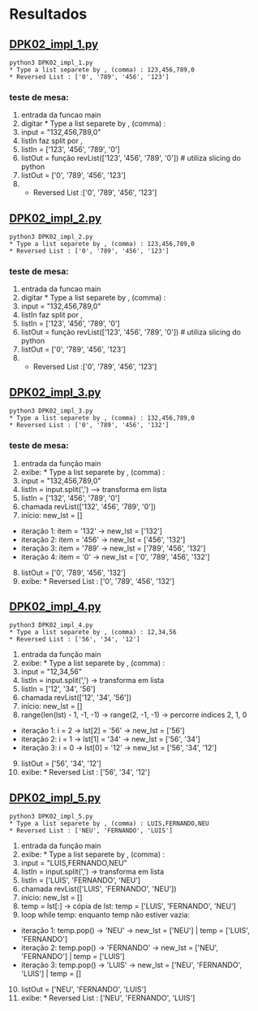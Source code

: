# Resultados

## [DPK02_impl_1.py](DPK02_impl_1.py)

    python3 DPK02_impl_1.py
    * Type a list separete by , (comma) : 123,456,789,0
    * Reversed List : ['0', '789', '456', '123']

### teste de mesa: 
1. entrada da funcao main
2. digitar * Type a list separete by , (comma) : 
3. input = "132,456,789,0"
4. listIn faz split por ,
5. listIn = ['123', '456', '789', '0']
6. listOut = função revList(['123', '456', '789', '0']) # utiliza slicing do python
6. listOut = ['0', '789', '456', '123']
7. * Reversed List :['0', '789', '456', '123']

## [DPK02_impl_2.py](DPK02_impl_2.py)

    python3 DPK02_impl_2.py
    * Type a list separete by , (comma) : 123,456,789,0
    * Reversed List : ['0', '789', '456', '123']

### teste de mesa: 
1. entrada da funcao main
2. digitar * Type a list separete by , (comma) : 
3. input = "132,456,789,0"
4. listIn faz split por ,
5. listIn = ['123', '456', '789', '0']
6. listOut = função revList(['123', '456', '789', '0']) # utiliza slicing do python
6. listOut = ['0', '789', '456', '123']
7. * Reversed List :['0', '789', '456', '123']

## [DPK02_impl_3.py](DPK02_impl_3.py)

    python3 DPK02_impl_3.py
    * Type a list separete by , (comma) : 132,456,789,0
    * Reversed List : ['0', '789', '456', '132']

### teste de mesa: 
1. entrada da função main
2. exibe: * Type a list separete by , (comma) :
3. input = "132,456,789,0"
4. listIn = input.split(',') ⟶ transforma em lista
5. listIn = ['132', '456', '789', '0']
6. chamada revList(['132', '456', '789', '0'])
7. início: new_lst = []
- iteração 1: item = '132' → new_lst = ['132']
- iteração 2: item = '456' → new_lst = ['456', '132']
- iteração 3: item = '789' → new_lst = ['789', '456', '132']
- iteração 4: item = '0' → new_lst = ['0', '789', '456', '132']
8. listOut = ['0', '789', '456', '132']
9. exibe: * Reversed List : ['0', '789', '456', '132']

## [DPK02_impl_4.py](DPK02_impl_4.py)

    python3 DPK02_impl_4.py
    * Type a list separete by , (comma) : 12,34,56
    * Reversed List : ['56', '34', '12']

1. entrada da função main
2. exibe: * Type a list separete by , (comma) :
3. input = "12,34,56"
4. listIn = input.split(',') → transforma em lista
5. listIn = ['12', '34', '56']
6. chamada revList(['12', '34', '56'])
7. início: new_lst = []
8. range(len(lst) - 1, -1, -1) → range(2, -1, -1) → percorre índices 2, 1, 0
- iteração 1: i = 2 → lst[2] = '56' → new_lst = ['56']
- iteração 2: i = 1 → lst[1] = '34' → new_lst = ['56', '34']
- iteração 3: i = 0 → lst[0] = '12' → new_lst = ['56', '34', '12']
9. listOut = ['56', '34', '12']
10. exibe: * Reversed List : ['56', '34', '12']

## [DPK02_impl_5.py](DPK02_impl_5.py)

    python3 DPK02_impl_5.py
    * Type a list separete by , (comma) : LUIS,FERNANDO,NEU
    * Reversed List : ['NEU', 'FERNANDO', 'LUIS']

1. entrada da função main
2. exibe: * Type a list separete by , (comma) :
3. input = "LUIS,FERNANDO,NEU"
4. listIn = input.split(',') → transforma em lista
5. listIn = ['LUIS', 'FERNANDO', 'NEU']
6. chamada revList(['LUIS', 'FERNANDO', 'NEU'])
7. início: new_lst = []
8. temp = lst[:] → cópia de lst: temp = ['LUIS', 'FERNANDO', 'NEU']
9. loop while temp: enquanto temp não estiver vazia:
- iteração 1: temp.pop() → 'NEU' → new_lst = ['NEU'] | temp = ['LUIS', 'FERNANDO']
- iteração 2: temp.pop() → 'FERNANDO' → new_lst = ['NEU', 'FERNANDO'] | temp = ['LUIS']
- iteração 3: temp.pop() → 'LUIS' → new_lst = ['NEU', 'FERNANDO', 'LUIS'] | temp = []
10. listOut = ['NEU', 'FERNANDO', 'LUIS']
11. exibe: * Reversed List : ['NEU', 'FERNANDO', 'LUIS']